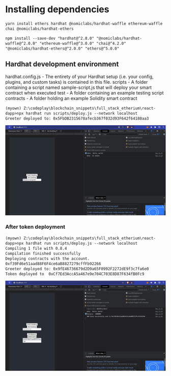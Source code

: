 # Installing dependencies

```
yarn install ethers hardhat @nomiclabs/hardhat-waffle ethereum-waffle chai @nomiclabs/hardhat-ethers
```

```
npm install --save-dev "hardhat@^2.8.0" "@nomiclabs/hardhat-waffle@^2.0.0" "ethereum-waffle@^3.0.0" "chai@^4.2.0" "@nomiclabs/hardhat-ethers@^2.0.0" "ethers@^5.0.0"
```

## Hardhat development environment

hardhat.config.js - The entirety of your Hardhat setup (i.e. your config, plugins, and custom tasks) is contained in this file.
scripts - A folder containing a script named sample-script.js that will deploy your smart contract when executed
test - A folder containing an example testing script
contracts - A folder holding an example Solidity smart contract

```
(myown) Z:\codeplay\blockchain_snippets\full_stack_etherium\react-dapp>npx hardhat run scripts/deploy.js --network localhost
Greeter deployed to: 0x5FbDB2315678afecb367f032d93F642f64180aa3
```

![](contract_with_app.gif)

### After token deployment

```
(myown) Z:\codeplay\blockchain_snippets\full_stack_etherium\react-dapp>npx hardhat run scripts/deploy.js --network localhost
Compiling 1 file with 0.8.4
Compilation finished successfully
Deploying contracts with the account. 0xf39Fd6e51aad88F6F4ce6aB8827279cffFb92266
Greeter deployed to: 0x9fE46736679d2D9a65F0992F2272dE9f3c7fa6e0
Token deployed to  0xCf7Ed3AccA5a467e9e704C703E8D87F634fB0Fc9
```

![](token_sent.gif)



